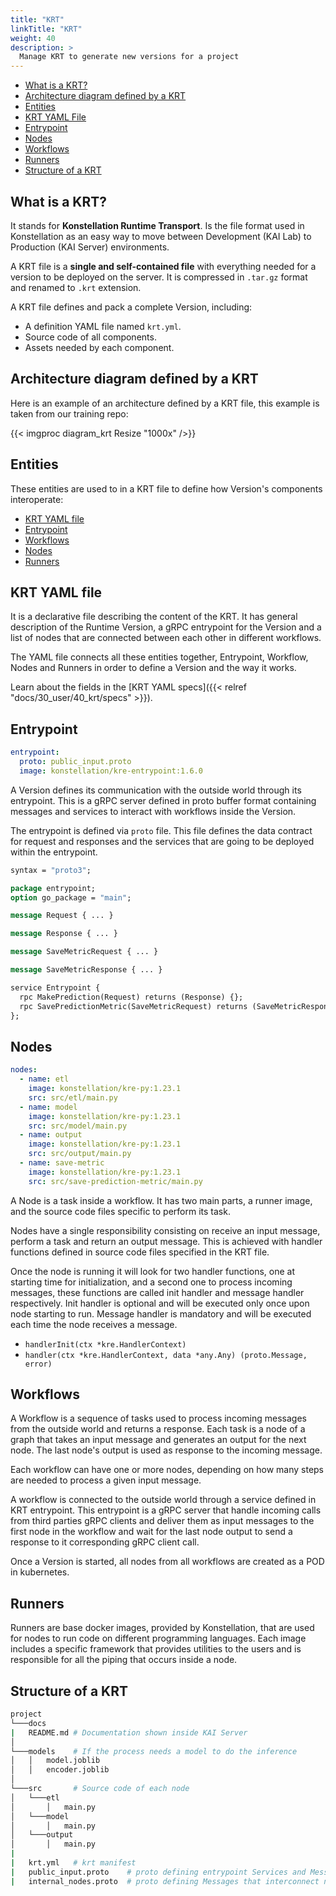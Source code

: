```yaml
---
title: "KRT"
linkTitle: "KRT"
weight: 40
description: >
  Manage KRT to generate new versions for a project
---
```


- [What is a KRT?](#what-is-a-krt)
- [Architecture diagram defined by a KRT](#architecture-diagram-defined-by-a-krt)
- [Entities](#entities)
- [KRT YAML File](#krt-yaml-file)
- [Entrypoint](#entrypoint)
- [Nodes](#nodes)
- [Workflows](#workflows)
- [Runners](#runners)
- [Structure of a KRT](#structure-of-a-krt)

## What is a KRT?

It stands for **Konstellation Runtime Transport**. Is the file format used in Konstellation as an
easy way to move between Development (KAI Lab) to Production (KAI Server) environments.

A KRT file is a **single and self-contained file** with everything needed for a version to be
deployed on the server. It is compressed in `.tar.gz` format and renamed to `.krt` extension.  

A KRT file defines and pack a complete Version, including:

- A definition YAML file named `krt.yml`.
- Source code of all components.
- Assets needed by each component.

## Architecture diagram defined by a KRT

Here is an example of an architecture defined by a KRT file, this example is taken from our training repo:

{{< imgproc diagram_krt Resize "1000x" />}}

## Entities

These entities are used to in a KRT file to define how Version's components interoperate:

- [KRT YAML file](#krt-yaml-file)
- [Entrypoint](#entrypoint)
- [Workflows](#workflows)
- [Nodes](#nodes)
- [Runners](#runners)

## KRT YAML file

It is a declarative file describing the content of the KRT. It has general description of the
Runtime Version, a gRPC entrypoint for the Version and a list of nodes that are connected between
each other in different workflows.

The YAML file connects all these entities together, Entrypoint, Workflow, Nodes and Runners in
order to define a Version and the way it works.

Learn about the fields in the [KRT YAML specs]({{< relref "docs/30_user/40_krt/specs" >}}).

## Entrypoint

```yaml
entrypoint:
  proto: public_input.proto
  image: konstellation/kre-entrypoint:1.6.0
```

A Version defines its communication with the outside world through its entrypoint. This is a gRPC server
defined in proto buffer format containing messages and services to interact with workflows inside the Version.

The entrypoint is defined via `proto` file. This file defines the data contract for request and
responses and the services that are going to be deployed within the entrypoint.

```proto
syntax = "proto3";

package entrypoint;
option go_package = "main";

message Request { ... }

message Response { ... }

message SaveMetricRequest { ... }

message SaveMetricResponse { ... }

service Entrypoint {
  rpc MakePrediction(Request) returns (Response) {};
  rpc SavePredictionMetric(SaveMetricRequest) returns (SaveMetricResponse) {};
};
```

## Nodes

```yaml
nodes:
  - name: etl
    image: konstellation/kre-py:1.23.1
    src: src/etl/main.py
  - name: model
    image: konstellation/kre-py:1.23.1
    src: src/model/main.py
  - name: output
    image: konstellation/kre-py:1.23.1
    src: src/output/main.py
  - name: save-metric
    image: konstellation/kre-py:1.23.1
    src: src/save-prediction-metric/main.py
```

A Node is a task inside a workflow. It has two main parts, a runner image, and the source code
files specific to perform its task.

Nodes have a single responsibility consisting on receive an input message, perform a task and
return an output message.
This is achieved with handler functions defined in source code files specified in the KRT file.

Once the node is running it will look for two handler functions, one at starting time for
initialization, and a second one to process incoming messages, these functions are called init
handler and message handler respectively. Init handler is optional and will be executed only once
upon node starting to run. Message handler is mandatory and will be executed each time the node
receives a message.

- `handlerInit(ctx *kre.HandlerContext)`
- `handler(ctx *kre.HandlerContext, data *any.Any) (proto.Message, error)`

## Workflows

A Workflow is a sequence of tasks used to process incoming messages from the outside world and
returns a response. Each task is a node of a graph that takes an input message and generates an
output for the next node. The last node's output is used as response to the incoming message.

Each workflow can have one or more nodes, depending on how many steps are needed to process a given input message.

A workflow is connected to the outside world through a service defined in KRT entrypoint.
This entrypoint is a gRPC server that handle incoming calls from third parties gRPC clients and deliver
them as input messages to the first node in the workflow and wait for the last node output to send
a response to it corresponding gRPC client call.

Once a Version is started, all nodes from all workflows are created as a POD in kubernetes.

## Runners

Runners are base docker images, provided by Konstellation, that are used for nodes to run code
on different programming languages. Each image includes a specific framework that provides
utilities to the users and is responsible for all the piping that occurs inside a node.

## Structure of a KRT

```bash
project
└───docs   
|   README.md # Documentation shown inside KAI Server
│
└───models    # If the process needs a model to do the inference
│   │   model.joblib
│   │   encoder.joblib
│   
└───src       # Source code of each node
│   └───etl
│       │   main.py
│   └───model
│       │   main.py
│   └───output
│       │   main.py
|
|   krt.yml   # krt manifest
|   public_input.proto    # proto defining entrypoint Services and Messages.
|   internal_nodes.proto  # proto defining Messages that interconnect nodes.
```
